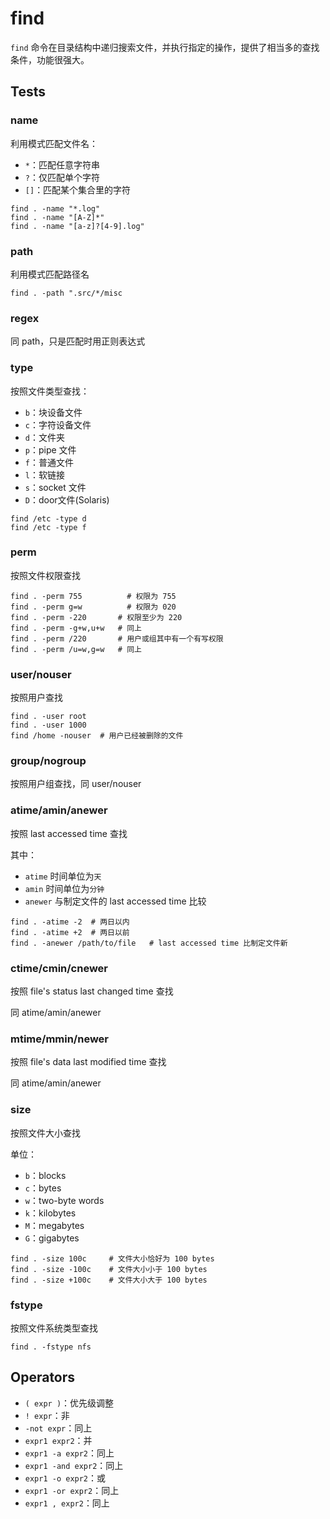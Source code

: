 # find

`find` 命令在目录结构中递归搜索文件，并执行指定的操作，提供了相当多的查找条件，功能很强大。


## Tests

### name

利用模式匹配文件名：

* `*`：匹配任意字符串
* `?`：仅匹配单个字符
* `[]`：匹配某个集合里的字符

```
find . -name "*.log"
find . -name "[A-Z]*"
find . -name "[a-z]?[4-9].log"
```


### path

利用模式匹配路径名

```
find . -path ".src/*/misc
```


### regex

同 path，只是匹配时用正则表达式


### type

按照文件类型查找：

* `b`：块设备文件
* `c`：字符设备文件
* `d`：文件夹
* `p`：pipe 文件
* `f`：普通文件
* `l`：软链接
* `s`：socket 文件
* `D`：door文件(Solaris)

```
find /etc -type d
find /etc -type f
```


### perm

按照文件权限查找

```
find . -perm 755          # 权限为 755
find . -perm g=w          # 权限为 020
find . -perm -220       # 权限至少为 220
find . -perm -g+w,u+w   # 同上
find . -perm /220       # 用户或组其中有一个有写权限
find . -perm /u=w,g=w   # 同上
```


### user/nouser

按照用户查找

```
find . -user root
find . -user 1000
find /home -nouser  # 用户已经被删除的文件
```


### group/nogroup

按照用户组查找，同 user/nouser


### atime/amin/anewer

按照 last accessed time 查找

其中：

* `atime` 时间单位为`天`
* `amin` 时间单位为`分钟`
* `anewer` 与制定文件的 last accessed time 比较

```
find . -atime -2  # 两日以内
find . -atime +2  # 两日以前
find . -anewer /path/to/file   # last accessed time 比制定文件新
```


### ctime/cmin/cnewer

按照 file's status last changed time 查找

同 atime/amin/anewer


### mtime/mmin/newer

按照 file's data last modified time 查找

同 atime/amin/anewer


### size

按照文件大小查找

单位：

* `b`：blocks
* `c`：bytes
* `w`：two-byte words
* `k`：kilobytes
* `M`：megabytes
* `G`：gigabytes

```
find . -size 100c     # 文件大小恰好为 100 bytes
find . -size -100c    # 文件大小小于 100 bytes
find . -size +100c    # 文件大小大于 100 bytes
```


### fstype

按照文件系统类型查找

```
find . -fstype nfs
```


## Operators

* `( expr )`：优先级调整
* `! expr`：非
* `-not expr`：同上
* `expr1 expr2`：并
* `expr1 -a expr2`：同上
* `expr1 -and expr2`：同上
* `expr1 -o expr2`：或
* `expr1 -or expr2`：同上
* `expr1 , expr2`：同上
